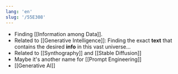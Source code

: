 ```yaml
---
lang: 'en'
slug: '/55E308'
---
```


- Finding [[Information among Data]].
- Related to [[Generative Intelligence]]: Finding the exact **text** that contains the desired **info** in this vast universe...
- Related to [[Synthography]] and [[Stable Diffusion]]
- Maybe it's another name for [[Prompt Engineering]]
- [[Generative AI]]
